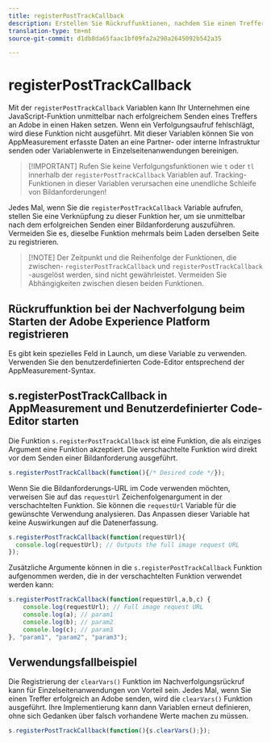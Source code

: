 ```yaml
---
title: registerPostTrackCallback
description: Erstellen Sie Rückruffunktionen, nachdem Sie einen Treffer an Adobe gesendet haben.
translation-type: tm+mt
source-git-commit: d1db8da65faac1bf09fa2a290a2645092b542a35

---
```



# registerPostTrackCallback

Mit der `registerPostTrackCallback` Variablen kann Ihr Unternehmen eine JavaScript-Funktion unmittelbar nach erfolgreichem Senden eines Treffers an Adobe in einen Haken setzen. Wenn ein Verfolgungsaufruf fehlschlägt, wird diese Funktion nicht ausgeführt. Mit dieser Variablen können Sie von AppMeasurement erfasste Daten an eine Partner- oder interne Infrastruktur senden oder Variablenwerte in Einzelseitenanwendungen bereinigen.

> [!IMPORTANT] Rufen Sie keine Verfolgungsfunktionen wie `t` oder `tl` innerhalb der `registerPostTrackCallback` Variablen auf. Tracking-Funktionen in dieser Variablen verursachen eine unendliche Schleife von Bildanforderungen!

Jedes Mal, wenn Sie die `registerPostTrackCallback` Variable aufrufen, stellen Sie eine Verknüpfung zu dieser Funktion her, um sie unmittelbar nach dem erfolgreichen Senden einer Bildanforderung auszuführen. Vermeiden Sie es, dieselbe Funktion mehrmals beim Laden derselben Seite zu registrieren.

> [!NOTE] Der Zeitpunkt und die Reihenfolge der Funktionen, die zwischen- `registerPostTrackCallback` und `registerPostTrackCallback` -ausgelöst werden, sind nicht gewährleistet. Vermeiden Sie Abhängigkeiten zwischen diesen beiden Funktionen.

## Rückruffunktion bei der Nachverfolgung beim Starten der Adobe Experience Platform registrieren

Es gibt kein spezielles Feld in Launch, um diese Variable zu verwenden. Verwenden Sie den benutzerdefinierten Code-Editor entsprechend der AppMeasurement-Syntax.

## s.registerPostTrackCallback in AppMeasurement und Benutzerdefinierter Code-Editor starten

Die Funktion `s.registerPostTrackCallback` ist eine Funktion, die als einziges Argument eine Funktion akzeptiert. Die verschachtelte Funktion wird direkt vor dem Senden einer Bildanforderung ausgeführt.

```js
s.registerPostTrackCallback(function(){/* Desired code */});
```

Wenn Sie die Bildanforderungs-URL im Code verwenden möchten, verweisen Sie auf das `requestUrl` Zeichenfolgenargument in der verschachtelten Funktion. Sie können die `requestUrl` Variable für die gewünschte Verwendung analysieren. Das Anpassen dieser Variable hat keine Auswirkungen auf die Datenerfassung.

```js
s.registerPostTrackCallback(function(requestUrl){
  console.log(requestUrl); // Outputs the full image request URL
});
```

Zusätzliche Argumente können in die `s.registerPostTrackCallback` Funktion aufgenommen werden, die in der verschachtelten Funktion verwendet werden kann:

```js
s.registerPostTrackCallback(function(requestUrl,a,b,c) {
    console.log(requestUrl); // Full image request URL
    console.log(a); // param1
    console.log(b); // param2
    console.log(c); // param3
}, "param1", "param2", "param3");
```

## Verwendungsfallbeispiel

Die Registrierung der `clearVars()` Funktion im Nachverfolgungsrückruf kann für Einzelseitenanwendungen von Vorteil sein. Jedes Mal, wenn Sie einen Treffer erfolgreich an Adobe senden, wird die `clearVars()` Funktion ausgeführt. Ihre Implementierung kann dann Variablen erneut definieren, ohne sich Gedanken über falsch vorhandene Werte machen zu müssen.

```js
s.registerPostTrackCallback(function(){s.clearVars();});
```
